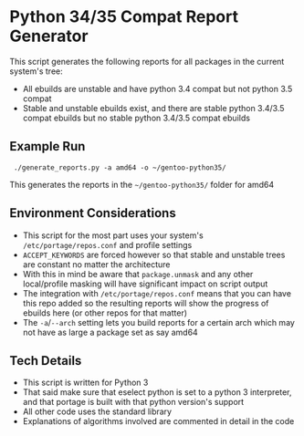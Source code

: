 # Python 34/35 Compat Report Generator

This script generates the following reports for all packages in the current system's tree:

* All ebuilds are unstable and have python 3.4 compat but not python 3.5 compat
* Stable and unstable ebuilds exist, and there are stable python 3.4/3.5 compat ebuilds but no stable python 3.4/3.5 compat ebuilds

## Example Run

```
 ./generate_reports.py -a amd64 -o ~/gentoo-python35/
```

This generates the reports in the `~/gentoo-python35/` folder for amd64

## Environment Considerations

* This script for the most part uses your system's `/etc/portage/repos.conf` and profile settings
* `ACCEPT_KEYWORDS` are forced however so that stable and unstable trees are constant no matter the architecture
* With this in mind be aware that `package.unmask` and any other local/profile masking will have significant impact on script output
* The integration with `/etc/portage/repos.conf` means that you can have this repo added so the resulting reports will show the progress of ebuilds here (or other repos for that matter)
* The `-a`/`--arch` setting lets you build reports for a certain arch which may not have as large a package set as say amd64

## Tech Details

* This script is written for Python 3
* That said make sure that eselect python is set to a python 3 interpreter, and that portage is built
  with that python version's support
* All other code uses the standard library
* Explanations of algorithms involved are commented in detail in the code
